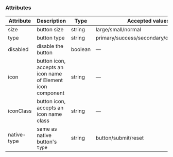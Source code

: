 ### Attributes

| Attribute      | Description    | Type      | Accepted values       | Default   |
|---------- |-------- |---------- |-------------  |-------- |
| size     | button size   | string  |   large/small/normal            |    —     |
| type     | button type   | string    |   primary/success/secondary/danger/normal |     —    |
| disabled  | disable the button    | boolean   | —   | false   |
| icon  | button icon, accepts an icon name of Element icon component | string   |  —  |  —  |
| iconClass  | button icon, accepts an icon name class | string   |  —  |  —  |
| native-type | same as native button's `type` | string | button/submit/reset | button |

